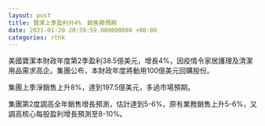 ```yaml
---
layout: post
title: 寶潔上季盈利升4%　銷售勝預期
date: 2021-01-20 20:59:59.000000000 +08:00
categories: rthk
---
```


美國寶潔本財政年度第2季盈利38.5億美元，增長4%，因疫情令家居護理及清潔用品需求高企。集團公布，本財政年度將動用100億美元回購股份。

集團上季淨銷售上升8%，達到197.5億美元，多過市場預期。

集團第2度調高全年銷售增長預測，估計達到5-6%，原有業務銷售上升5-6%，又調高核心每股盈利增長預測至8-10%。
